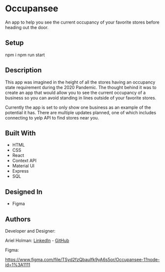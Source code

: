 # Occupansee

An app to help you see the current occupancy of your favorite stores before heading out the door. 

## Setup
npm i
npm run start

## Description
This app was imagined in the height of all the stores having an occupancy state requirement during the 2020 Pandemic. The thought behind it was to create an app that would allow you to see the current occupancy of a business so you can avoid standing in lines outside of your favorite stores. 

Currently the app is set to only show one business as an example of the potential it has. There are multiple updates planned, one of which includes connecting to yelp API to find stores near you.  

## Built With
- HTML
- CSS
- React
- Context API
- Material UI
- Express
- SQL

## Designed In
- Figma

## Authors
Developer and Designer:

Ariel Holman: <a href="https://www.linkedin.com/in/ariel-holman/">LinkedIn</a> - <a href="https://github.com/ArielHolman">GitHub</a>

Figma:

https://www.figma.com/file/TSyd2fzQbauIfk9yA6s5or/Occupansee-1?node-id=1%3A1111
